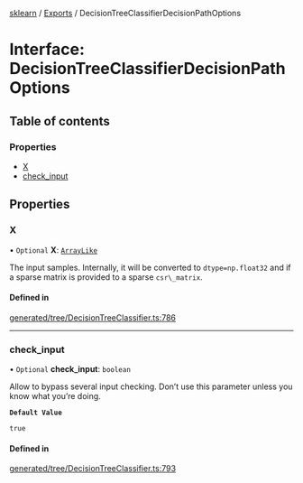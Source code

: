 [sklearn](../readme.md) / [Exports](../modules.md) / DecisionTreeClassifierDecisionPathOptions

# Interface: DecisionTreeClassifierDecisionPathOptions

## Table of contents

### Properties

- [X](DecisionTreeClassifierDecisionPathOptions.md#x)
- [check\_input](DecisionTreeClassifierDecisionPathOptions.md#check_input)

## Properties

### X

• `Optional` **X**: [`ArrayLike`](../modules.md#arraylike)

The input samples. Internally, it will be converted to `dtype=np.float32` and if a sparse matrix is provided to a sparse `csr\_matrix`.

#### Defined in

[generated/tree/DecisionTreeClassifier.ts:786](https://github.com/transitive-bullshit/scikit-learn-ts/blob/367336a/packages/sklearn/src/generated/tree/DecisionTreeClassifier.ts#L786)

___

### check\_input

• `Optional` **check\_input**: `boolean`

Allow to bypass several input checking. Don’t use this parameter unless you know what you’re doing.

**`Default Value`**

`true`

#### Defined in

[generated/tree/DecisionTreeClassifier.ts:793](https://github.com/transitive-bullshit/scikit-learn-ts/blob/367336a/packages/sklearn/src/generated/tree/DecisionTreeClassifier.ts#L793)
